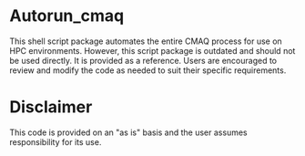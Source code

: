# Autorun_cmaq
This shell script package automates the entire CMAQ process for use on HPC environments. However, this script package is outdated and should not be used directly. It is provided as a reference. Users are encouraged to review and modify the code as needed to suit their specific requirements.

# Disclaimer
This code is provided on an "as is" basis and the user assumes responsibility for its use.
